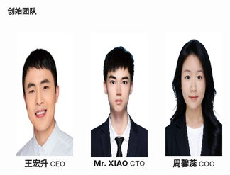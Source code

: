 ### 创始团队

<div style="display: flex; justify-content: space-around; align-items: center;">
  <div style="text-align: center; margin: 20px;">
    <img src="/static/assets/img/whs.jpg" alt="王宏升" width="200" height="280">
    <div>
      <span style="font-size: 18px; font-weight: bold;">
        <a href="https://wanghongsheng01.github.io/" style="text-decoration: none;">王宏升</a>
      </span>
      <span style="font-size: 16px;">CEO</span>
    </div>
  </div>
  <div style="text-align: center; margin: 20px;">
    <img src="/static/assets/img/xq.jpg" alt="XIAO" width="200" height="280">
    <div>
      <span style="font-size: 18px; font-weight: bold;">
        <a href="https://ikkyu321.github.io/qiangxiao.github.io/" style="text-decoration: none;">Mr. XIAO</a>
      </span>
      <span style="font-size: 16px;">CTO</span>
    </div>
  </div>
  <div style="text-align: center; margin: 20px;">
    <img src="/static/assets/img/xrz.jpg" alt="周馨蕊" width="200" height="280">
    <div>
      <span style="font-size: 18px; font-weight: bold;">
        <a href="https://xinrui-z.github.io/" style="text-decoration: none;">周馨蕊</a>
      </span>
      <span style="font-size: 16px;">COO</span>
    </div>
  </div>
</div>
